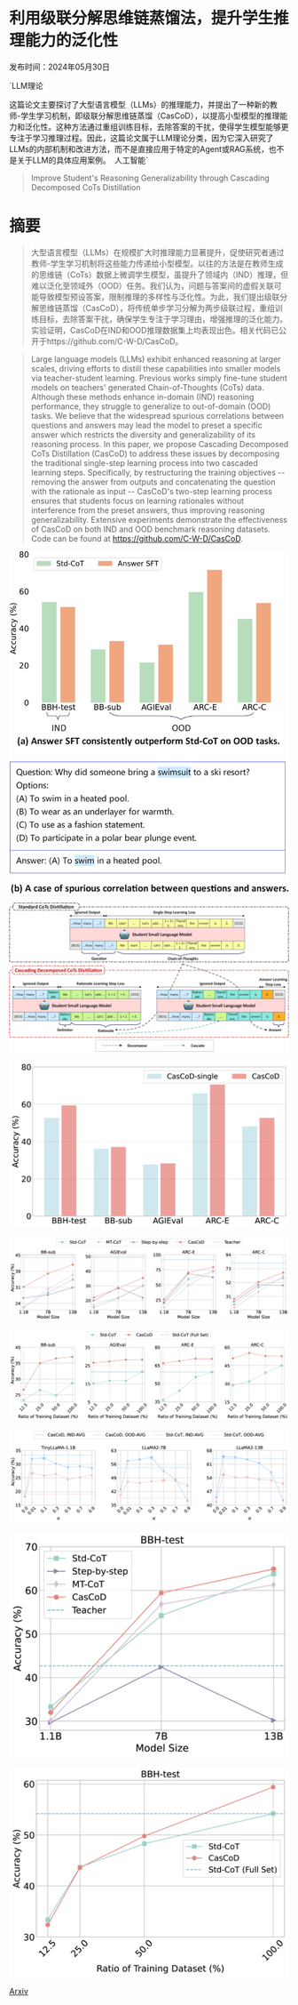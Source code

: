 # 利用级联分解思维链蒸馏法，提升学生推理能力的泛化性

发布时间：2024年05月30日

`LLM理论

这篇论文主要探讨了大型语言模型（LLMs）的推理能力，并提出了一种新的教师-学生学习机制，即级联分解思维链蒸馏（CasCoD），以提高小型模型的推理能力和泛化性。这种方法通过重组训练目标，去除答案的干扰，使得学生模型能够更专注于学习推理过程。因此，这篇论文属于LLM理论分类，因为它深入研究了LLMs的内部机制和改进方法，而不是直接应用于特定的Agent或RAG系统，也不是关于LLM的具体应用案例。` `人工智能`

> Improve Student's Reasoning Generalizability through Cascading Decomposed CoTs Distillation

# 摘要

> 大型语言模型（LLMs）在规模扩大时推理能力显著提升，促使研究者通过教师-学生学习机制将这些能力传递给小型模型。以往的方法是在教师生成的思维链（CoTs）数据上微调学生模型，虽提升了领域内（IND）推理，但难以泛化至领域外（OOD）任务。我们认为，问题与答案间的虚假关联可能导致模型预设答案，限制推理的多样性与泛化性。为此，我们提出级联分解思维链蒸馏（CasCoD），将传统单步学习分解为两步级联过程，重组训练目标，去除答案干扰，确保学生专注于学习理由，增强推理的泛化能力。实验证明，CasCoD在IND和OOD推理数据集上均表现出色。相关代码已公开于https://github.com/C-W-D/CasCoD。

> Large language models (LLMs) exhibit enhanced reasoning at larger scales, driving efforts to distill these capabilities into smaller models via teacher-student learning. Previous works simply fine-tune student models on teachers' generated Chain-of-Thoughts (CoTs) data. Although these methods enhance in-domain (IND) reasoning performance, they struggle to generalize to out-of-domain (OOD) tasks. We believe that the widespread spurious correlations between questions and answers may lead the model to preset a specific answer which restricts the diversity and generalizability of its reasoning process. In this paper, we propose Cascading Decomposed CoTs Distillation (CasCoD) to address these issues by decomposing the traditional single-step learning process into two cascaded learning steps. Specifically, by restructuring the training objectives -- removing the answer from outputs and concatenating the question with the rationale as input -- CasCoD's two-step learning process ensures that students focus on learning rationales without interference from the preset answers, thus improving reasoning generalizability. Extensive experiments demonstrate the effectiveness of CasCoD on both IND and OOD benchmark reasoning datasets. Code can be found at https://github.com/C-W-D/CasCoD.

![利用级联分解思维链蒸馏法，提升学生推理能力的泛化性](../../../paper_images/2405.19842/x1.png)

![利用级联分解思维链蒸馏法，提升学生推理能力的泛化性](../../../paper_images/2405.19842/x2.png)

![利用级联分解思维链蒸馏法，提升学生推理能力的泛化性](../../../paper_images/2405.19842/x3.png)

![利用级联分解思维链蒸馏法，提升学生推理能力的泛化性](../../../paper_images/2405.19842/x4.png)

![利用级联分解思维链蒸馏法，提升学生推理能力的泛化性](../../../paper_images/2405.19842/x5.png)

![利用级联分解思维链蒸馏法，提升学生推理能力的泛化性](../../../paper_images/2405.19842/x6.png)

![利用级联分解思维链蒸馏法，提升学生推理能力的泛化性](../../../paper_images/2405.19842/x7.png)

![利用级联分解思维链蒸馏法，提升学生推理能力的泛化性](../../../paper_images/2405.19842/x8.png)

[Arxiv](https://arxiv.org/abs/2405.19842)